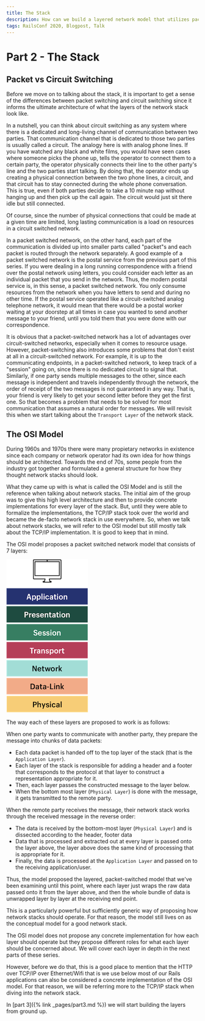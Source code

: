 ```yaml
---
title: The Stack
description: How can we build a layered network model that utilizes packet switching? A first look at the OSI model and the network stack.
tags: RailsConf 2020, Blogpost, Talk
---
```


# Part 2 - The Stack

## Packet vs Circuit Switching

Before we move on to talking about the stack, it is important to get a sense of the differences between packet switching and circuit switching since it informs the ultimate architecture of what the layers of the network stack look like.

In a nutshell, you can think about circuit switching as any system where there is a dedicated and long-living channel of communication between two parties. That communication channel that is dedicated to those two parties is usually called a circuit. The analogy here is with analog phone lines. If you have watched any black and white films, you would have seen cases where someone picks the phone up, tells the operator to connect them to a certain party, the operator physically connects their line to the other party's line and the two parties start talking. By doing that, the operator ends up creating a physical connection between the two phone lines, a circuit, and that circuit has to stay connected during the whole phone conversation. This is true, even if both parties decide to take a 10 minute nap without hanging up and then pick up the call again. The circuit would just sit there idle but still connected.

Of course, since the number of physical connections that could be made at a given time are limited, long lasting communication is a load on resources in a circuit switched network.

In a packet switched network, on the other hand, each part of the communication is divided up into smaller parts called "packet"s and each packet is routed through the network separately. A good example of a packet switched network is the postal service from the previous part of this series. If you were dealing in a long running correspondence with a friend over the postal network using letters, you could consider each letter as an individual packet that you send in the network. Thus, the modern postal service is, in this sense, a packet switched network. You only consume resources from the network when you have letters to send and during no other time. If the postal service operated like a circuit-switched analog telephone network, it would mean that there would be a postal worker waiting at your doorstep at all times in case you wanted to send another message to your friend, until you told them that you were done with our correspondence.

It is obvious that a packet-switched network has a lot of advantages over circuit-switched networks, especially when it comes to resource usage. However, packet-switching also introduces some problems that don't exist at all in a circuit-switched network. For example, it is up to the communicating endpoints, in a packet-switched network, to keep track of a "session" going on, since there is no dedicated circuit to signal that. Similarly, if one party sends multiple messages to the other, since each message is independent and travels independently through the network, the order of receipt of the two messages is not guaranteed in any way. That is, your friend is very likely to get your second letter before they get the first one. So that becomes a problem that needs to be solved for most communication that assumes a natural order for messages. We will revisit this when we start talking about the `Transport Layer` of the network stack.

## The OSI Model

During 1960s and 1970s there were many propietary networks in existence since each company or network operator had its own idea for how things should be architected. Towards the end of 70s, some people from the industry got together and formulated a general structure for how they thought network stacks should look.

What they came up with is what is called the OSI Model and is still the reference when talking about network stacks. The initial aim of the group was to give this high level architecture and then to provide concrete implementations for every layer of the stack. But, until they were able to formalize the implementations, the TCP/IP stack took over the world and became the de-facto network stack in use everywhere. So, when we talk about network stacks, we will refer to the OSI model but still mostly talk about the TCP/IP implementation. It is good to keep that in mind.

The OSI model proposes a packet switched network model that consists of 7 layers:

![The OSI Model](/assets/images/osi-model.png)

The way each of these layers are proposed to work is as follows:

When one party wants to communicate with another party, they prepare the message into chunks of data packets:

- Each data packet is handed off to the top layer of the stack (that is the `Application Layer`).
- Each layer of the stack is responsible for adding a header and a footer that corresponds to the protocol at that layer to construct a representation appropriate for it.
- Then, each layer passes the constructed message to the layer below.
- When the bottom most layer (`Physical Layer`) is done with the message, it gets transmitted to the remote party.

When the remote party receives the message, their network stack works through the received message in the reverse order:

- The data is received by the bottom-most layer (`Physical Layer`) and is dissected according to the header, footer data
- Data that is processed and extracted out at every layer is passed onto the layer above, the layer above does the same kind of processing that is appropriate for it.
- Finally, the data is processed at the `Application Layer` and passed on to the receiving application/user.

Thus, the model proposed the layered, packet-switched model that we've been examining until this point, where each layer just wraps the raw data passed onto it from the layer above, and then the whole bundle of data is unwrapped layer by layer at the receiving end point.

This is a particularly powerful but sufficiently generic way of proposing how network stacks should operate. For that reason, the model still lives on as the conceptual model for a good network stack.

The OSI model does not propose any concrete implementation for how each layer should operate but they propose different roles for what each layer should be concerned about. We will cover each layer in depth in the next parts of these series.

However, before we do that, this is a good place to mention that the HTTP over TCP/IP over Ethernet/Wifi that is we use below most of our Rails applications can also be considered a concrete implementation of the OSI model. For that reason, we will be referring more to the TCP/IP stack when diving into the network stack.

In [part 3]({% link _pages/part3.md %}) we will start building the layers from ground up.
